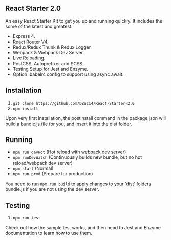 
## React Starter 2.0 ##
An easy React Starter Kit to get you up and running quickly. It includes the some of the latest and greatest:

 - Express 4.
 - React Router V4.
 - Redux/Redux Thunk & Redux Logger
 - Webpack & Webpack Dev Server.
 - Live Reloading.
 - PostCSS, Autoprefixer and SCSS.
 - Testing Setup for Jest and Enzyme.
 - Option .babelrc config to support using async await.

## Installation ##

 1. `git clone https://github.com/DZuz14/React-Starter-2.0`
 2. `npm install`

 Upon very first installation, the postinstall command in the package.json will build a bundle.js file for you,
 and insert it into the dist folder.

## Running ##

- `npm run devHot` (Hot reload with webpack dev server)
- `npm runDevWatch` (Continuously builds new bundle, but no hot reload/webpack dev server)
- `npm start` (Normal)
- `npm run prod` (Prepare for production)

You need to run `npm run build` to apply changes to your 'dist' folders bundle.js if you are not
using the dev server.

## Testing ##

1. `npm run test`

Check out how the sample test works, and then head to Jest and Enzyme documentation to learn how to use them.
